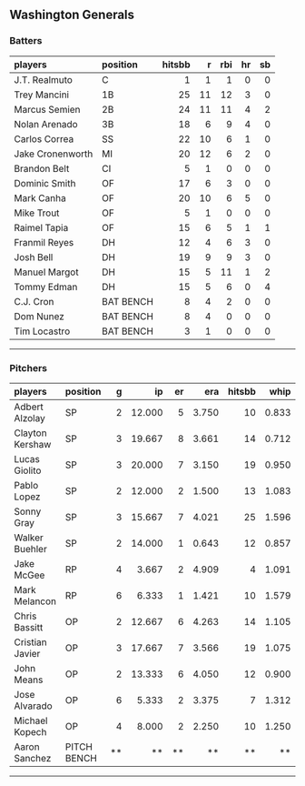 ## Washington Generals

### Batters

 
|players          |position  | hitsbb|  r| rbi| hr| sb| 
|:----------------|:---------|------:|--:|---:|--:|--:| 
|J.T. Realmuto    |C         |      1|  1|   1|  0|  0| 
|Trey Mancini     |1B        |     25| 11|  12|  3|  0| 
|Marcus Semien    |2B        |     24| 11|  11|  4|  2| 
|Nolan Arenado    |3B        |     18|  6|   9|  4|  0| 
|Carlos Correa    |SS        |     22| 10|   6|  1|  0| 
|Jake Cronenworth |MI        |     20| 12|   6|  2|  0| 
|Brandon Belt     |CI        |      5|  1|   0|  0|  0| 
|Dominic Smith    |OF        |     17|  6|   3|  0|  0| 
|Mark Canha       |OF        |     20| 10|   6|  5|  0| 
|Mike Trout       |OF        |      5|  1|   0|  0|  0| 
|Raimel Tapia     |OF        |     15|  6|   5|  1|  1| 
|Franmil Reyes    |DH        |     12|  4|   6|  3|  0| 
|Josh Bell        |DH        |     19|  9|   9|  3|  0| 
|Manuel Margot    |DH        |     15|  5|  11|  1|  2| 
|Tommy Edman      |DH        |     15|  5|   6|  0|  4| 
|C.J. Cron        |BAT BENCH |      8|  4|   2|  0|  0| 
|Dom Nunez        |BAT BENCH |      8|  4|   0|  0|  0| 
|Tim Locastro     |BAT BENCH |      3|  1|   0|  0|  0| 

* * *

### Pitchers

 
|players         |position    |  g|     ip| er|   era| hitsbb|  whip| so|  w| sv| 
|:---------------|:-----------|--:|------:|--:|-----:|------:|-----:|--:|--:|--:| 
|Adbert Alzolay  |SP          |  2| 12.000|  5| 3.750|     10| 0.833|  9|  1|  0| 
|Clayton Kershaw |SP          |  3| 19.667|  8| 3.661|     14| 0.712| 25|  2|  0| 
|Lucas Giolito   |SP          |  3| 20.000|  7| 3.150|     19| 0.950| 23|  2|  0| 
|Pablo Lopez     |SP          |  2| 12.000|  2| 1.500|     13| 1.083| 11|  1|  0| 
|Sonny Gray      |SP          |  3| 15.667|  7| 4.021|     25| 1.596| 16|  0|  0| 
|Walker Buehler  |SP          |  2| 14.000|  1| 0.643|     12| 0.857| 12|  2|  0| 
|Jake McGee      |RP          |  4|  3.667|  2| 4.909|      4| 1.091|  3|  0|  1| 
|Mark Melancon   |RP          |  6|  6.333|  1| 1.421|     10| 1.579|  4|  0|  5| 
|Chris Bassitt   |OP          |  2| 12.667|  6| 4.263|     14| 1.105| 12|  1|  0| 
|Cristian Javier |OP          |  3| 17.667|  7| 3.566|     19| 1.075| 20|  0|  0| 
|John Means      |OP          |  2| 13.333|  6| 4.050|     12| 0.900| 11|  0|  0| 
|Jose Alvarado   |OP          |  6|  5.333|  2| 3.375|      7| 1.312|  6|  1|  0| 
|Michael Kopech  |OP          |  4|  8.000|  2| 2.250|     10| 1.250| 10|  0|  0| 
|Aaron Sanchez   |PITCH BENCH | **|     **| **|    **|     **|    **| **| **| **| 


* * *


